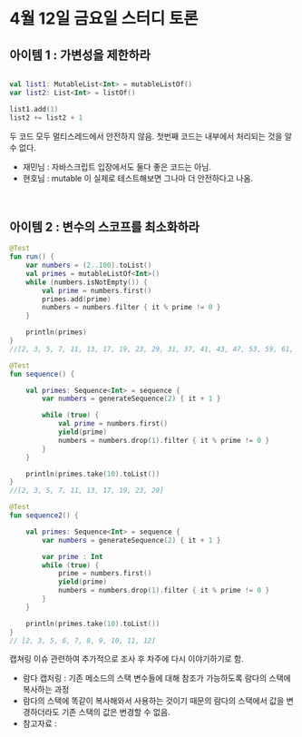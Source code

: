 # 4월 12일 금요일 스터디 토론

## 아이템 1 : 가변성을 제한하라

```kotlin

val list1: MutableList<Int> = mutableListOf()
var list2: List<Int> = listOf()

list1.add(1)
list2 += list2 + 1
```
두 코드 모두 멀티스레드에서 안전하지 않음.
첫번째 코드는 내부에서 처리되는 것을 알 수 없다.


- 재민님 : 자바스크립트 입장에서도 둘다 좋은 코드는 아님.
- 현호님 : mutable 이 실제로 테스트해보면 그나마 더 안전하다고 나옴.

<br>

## 아이템 2 : 변수의 스코프를 최소화하라

```kotlin
@Test
fun run() {
    var numbers = (2..100).toList()
    val primes = mutableListOf<Int>()
    while (numbers.isNotEmpty()) {
        val prime = numbers.first()
        primes.add(prime)
        numbers = numbers.filter { it % prime != 0 }
    }

    println(primes)
}
//[2, 3, 5, 7, 11, 13, 17, 19, 23, 29, 31, 37, 41, 43, 47, 53, 59, 61, 67, 71, 73, 79, 83, 89, 97]

@Test
fun sequence() {

    val primes: Sequence<Int> = sequence {
        var numbers = generateSequence(2) { it + 1 }

        while (true) {
            val prime = numbers.first()
            yield(prime)
            numbers = numbers.drop(1).filter { it % prime != 0 }
        }
    }

    println(primes.take(10).toList())
}
//[2, 3, 5, 7, 11, 13, 17, 19, 23, 29]

@Test
fun sequence2() {

    val primes: Sequence<Int> = sequence {
        var numbers = generateSequence(2) { it + 1 }

        var prime : Int
        while (true) {
            prime = numbers.first()
            yield(prime)
            numbers = numbers.drop(1).filter { it % prime != 0 }
        }
    }

    println(primes.take(10).toList())
}
// [2, 3, 5, 6, 7, 8, 9, 10, 11, 12]
```

캡쳐링 이슈 관련하여 추가적으로 조사 후 차주에 다시 이야기하기로 함.

- 람다 캡처링 : 기존 메소드의 스택 변수들에 대해 참조가 가능하도록 람다의 스택에 복사하는 과정
- 람다의 스택에 똑같이 복사해와서 사용하는 것이기 때문의 람다의 스택에서 값을 변경하더라도 기존 스택의 값은 변경할 수 없음.
- 참고자료 : 